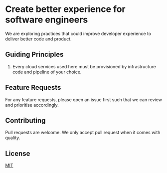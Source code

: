 # Create better experience for software engineers

We are exploring practices that could improve developer experience to deliver better code and product.

## Guiding Principles

1. Every cloud services used here must be provisioned by infrastructure code and pipeline of your choice.

## Feature Requests

For any feature requests, please open an issue first such that we can review and prioritise accordingly.

## Contributing

Pull requests are welcome.  We only accept pull request when it comes with quality.

## License

[MIT](https://choosealicense.com/licenses/mit/)
